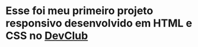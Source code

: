 <h1>Esse foi meu primeiro projeto responsivo desenvolvido em HTML e CSS no <a href=https://rodolfomori.com.br/devclub>DevClub</a></h1>
